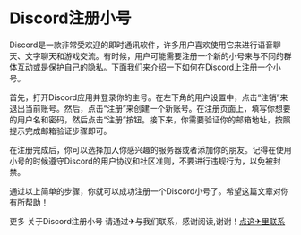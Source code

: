 # Discord注册小号

Discord是一款非常受欢迎的即时通讯软件，许多用户喜欢使用它来进行语音聊天、文字聊天和游戏交流。有时候，用户可能需要注册一个新的小号来与不同的群体互动或是保护自己的隐私。下面我们来介绍一下如何在Discord上注册一个小号。

首先，打开Discord应用并登录你的主号。在左下角的用户设置中，点击“注销”来退出当前账号。然后，点击“注册”来创建一个新账号。在注册页面上，填写你想要的用户名和密码，然后点击“注册”按钮。接下来，你需要验证你的邮箱地址，按照提示完成邮箱验证步骤即可。

在注册完成后，你可以选择加入你感兴趣的服务器或者添加你的朋友。记得在使用小号的时候遵守Discord的用户协议和社区准则，不要进行违规行为，以免被封禁。

通过以上简单的步骤，你就可以成功注册一个Discord小号了。希望这篇文章对你有所帮助！

更多 关于Discord注册小号 请通过✈与我们联系，感谢阅读,谢谢！[点这✈里联系](https://abc.k02.cc)